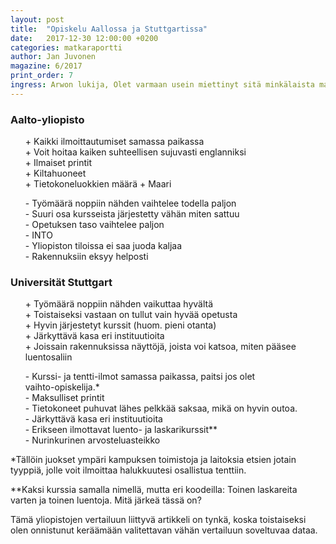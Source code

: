 ```yaml
---
layout: post
title:  "Opiskelu Aallossa ja Stuttgartissa"
date:   2017-12-30 12:00:00 +0200
categories: matkaraportti
author: Jan Juvonen
magazine: 6/2017
print_order: 7
ingress: Arwon lukija, Olet varmaan usein miettinyt sitä minkälaista mahtaisi olla opiskelu jossain toisessa yliopistossa tai jopa toisessa maassa. Alla olevassa taulukossa vertaillaan eteläisen Suomen huippuyliopistoa Aaltoa sekä Baden-Württembergin ylpeyttä Universität Stuttgartia.
---
```



### Aalto-yliopisto

<ul class="plus-list">
<li>Kaikki ilmoittautumiset samassa paikassa</li>
<li>Voit hoitaa kaiken suhteellisen sujuvasti englanniksi</li>
<li>Ilmaiset printit</li>
<li>Kiltahuoneet</li>
<li>Tietokoneluokkien määrä + Maari</li>
</ul>

<ul class="minus-list">
<li>Työmäärä noppiin nähden vaihtelee todella paljon</li>
<li>Suuri osa kursseista järjestetty vähän miten sattuu</li>
<li>Opetuksen taso vaihtelee paljon</li>
<li>INTO</li>
<li>Yliopiston tiloissa ei saa juoda kaljaa</li>
<li>Rakennuksiin eksyy helposti</li>
</ul>

### Universität Stuttgart

<ul class="plus-list">
<li>Työmäärä noppiin nähden vaikuttaa hyvältä</li>
<li>Toistaiseksi vastaan on tullut vain hyvää opetusta</li>
<li>Hyvin järjestetyt kurssit (huom. pieni otanta)</li>
<li>Järkyttävä kasa eri instituutioita</li>
<li>Joissain rakennuksissa näyttöjä, joista voi katsoa, miten pääsee luentosaliin</li>
</ul>

<ul class="minus-list">
<li>Kurssi- ja tentti-ilmot samassa paikassa, paitsi jos olet </li>vaihto-opiskelija.* 
<li>Maksulliset printit</li>
<li>Tietokoneet puhuvat lähes pelkkää saksaa, mikä on hyvin outoa.</li>
<li>Järkyttävä kasa eri instituutioita</li>
<li>Erikseen ilmottavat luento- ja laskarikurssit**</li>
<li>Nurinkurinen arvosteluasteikko</li>
</ul>

*Tällöin juokset ympäri kampuksen toimistoja ja laitoksia etsien jotain tyyppiä, jolle voit ilmoittaa halukkuutesi osallistua tenttiin.

**Kaksi kurssia samalla nimellä, mutta eri koodeilla: Toinen laskareita varten ja toinen luentoja. Mitä järkeä tässä on?



Tämä yliopistojen vertailuun liittyvä artikkeli on tynkä, koska toistaiseksi olen onnistunut keräämään valitettavan vähän vertailuun soveltuvaa dataa. 

<style>
ul.plus-list,
ul.minus-list {
    list-style: none;
}

.plus-list li:before {
    content: "+";
    margin-right: 4px;
}
.minus-list li:before {
    content: "-";
    margin-right: 4px;    
}
</style>